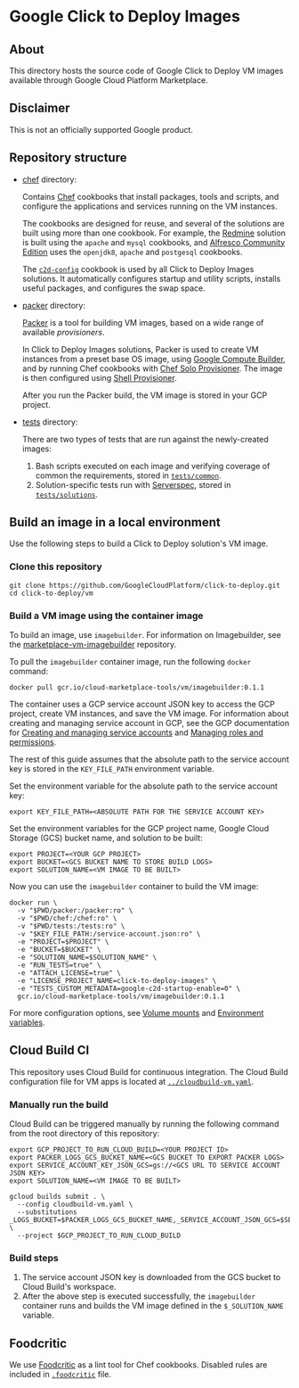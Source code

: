 # Google Click to Deploy Images

## About

This directory hosts the source code of Google Click to Deploy VM images available through Google Cloud Platform Marketplace.

## Disclaimer

This is not an officially supported Google product.

## Repository structure

*   [chef](chef) directory:

    Contains [Chef](https://www.chef.io/chef/) cookbooks that install
    packages, tools and scripts, and configure the applications and
    services running on the VM instances.

    The cookbooks are designed for reuse, and several
    of the solutions are built using more than one cookbook. For example, the
    [Redmine](https://console.cloud.google.com/marketplace/details/click-to-deploy-images/redmine)
    solution is built using the `apache` and `mysql` cookbooks, and
    [Alfresco Community Edition](https://console.cloud.google.com/marketplace/details/click-to-deploy-images/alfresco)
    uses the `openjdk8`, `apache` and `postgesql` cookbooks.

    The [`c2d-config`](chef/cookbooks/c2d-config) cookbook is
    used by all Click to Deploy Images solutions. It automatically
    configures startup and utility scripts, installs useful packages,
    and configures the swap space.

*   [packer](packer) directory:

    [Packer](https://www.packer.io/) is a tool for building VM images, based on
    a wide range of available _provisioners_.

    In Click to Deploy Images solutions, Packer is used to create VM
    instances from a preset base OS image, using
    [Google Compute Builder](https://www.packer.io/docs/builders/googlecompute.html),
    and by running Chef cookbooks with
    [Chef Solo Provisioner](https://www.packer.io/docs/provisioners/chef-solo.html).
    The image is then configured using
    [Shell Provisioner](https://www.packer.io/docs/provisioners/shell.html).

    After you run the Packer build, the VM image is stored in your GCP
    project.

*   [tests](tests) directory:

    There are two types of tests that are run against the newly-created images:

    1.  Bash scripts executed on each image and verifying coverage of common the
        requirements, stored in [`tests/common`](tests/common).
    1.  Solution-specific tests run with [Serverspec](https://serverspec.org),
        stored in [`tests/solutions`](tests/solutions).

## Build an image in a local environment

Use the following steps to build a Click to Deploy solution's VM image.

### Clone this repository

```
git clone https://github.com/GoogleCloudPlatform/click-to-deploy.git
cd click-to-deploy/vm
```

### Build a VM image using the container image

To build an image, use `imagebuilder`. For information on Imagebuilder,
see the [marketplace-vm-imagebuilder](https://github.com/GoogleCloudPlatform/marketplace-vm-imagebuilder)
repository.

To pull the `imagebuilder` container image, run the following `docker`
command:

```shell
docker pull gcr.io/cloud-marketplace-tools/vm/imagebuilder:0.1.1
```

The container uses a GCP service account JSON key to access the GCP project,
create VM instances, and save the VM image. For information
about creating and managing service account in GCP, see the GCP documentation
for
[Creating and managing service accounts](https://cloud.google.com/iam/docs/creating-managing-service-accounts)
and
[Managing roles and permissions](https://cloud.google.com/iam/docs/granting-changing-revoking-access).

The rest of this guide assumes that the absolute path to the
service account key is stored in the `KEY_FILE_PATH` environment variable.

Set the environment variable for the absolute path to the service account key:

```shell
export KEY_FILE_PATH=<ABSOLUTE PATH FOR THE SERVICE ACCOUNT KEY>
```

Set the environment variables for the GCP project name, Google Cloud Storage (GCS)
bucket name, and solution to be built:

```shell
export PROJECT=<YOUR GCP PROJECT>
export BUCKET=<GCS BUCKET NAME TO STORE BUILD LOGS>
export SOLUTION_NAME=<VM IMAGE TO BE BUILT>
```

Now you can use the `imagebuilder` container to build the VM image:

```shell
docker run \
  -v "$PWD/packer:/packer:ro" \
  -v "$PWD/chef:/chef:ro" \
  -v "$PWD/tests:/tests:ro" \
  -v "$KEY_FILE_PATH:/service-account.json:ro" \
  -e "PROJECT=$PROJECT" \
  -e "BUCKET=$BUCKET" \
  -e "SOLUTION_NAME=$SOLUTION_NAME" \
  -e "RUN_TESTS=true" \
  -e "ATTACH_LICENSE=true" \
  -e "LICENSE_PROJECT_NAME=click-to-deploy-images" \
  -e "TESTS_CUSTOM_METADATA=google-c2d-startup-enable=0" \
  gcr.io/cloud-marketplace-tools/vm/imagebuilder:0.1.1
```

For more configuration options, see
[Volume mounts](https://github.com/GoogleCloudPlatform/marketplace-vm-imagebuilder/blob/master/README.md#volume-mounts)
and
[Environment variables](https://github.com/GoogleCloudPlatform/marketplace-vm-imagebuilder/blob/master/README.md#environment-variables).

## Cloud Build CI

This repository uses Cloud Build for continuous integration. The Cloud Build
configuration file for VM apps is located at
[`../cloudbuild-vm.yaml`](../cloudbuild-vm.yaml).

### Manually run the build

Cloud Build can be triggered manually by running the following command from the
root directory of this repository:

```shell
export GCP_PROJECT_TO_RUN_CLOUD_BUILD=<YOUR PROJECT ID>
export PACKER_LOGS_GCS_BUCKET_NAME=<GCS BUCKET TO EXPORT PACKER LOGS>
export SERVICE_ACCOUNT_KEY_JSON_GCS=gs://<GCS URL TO SERVICE ACCOUNT JSON KEY>
export SOLUTION_NAME=<VM IMAGE TO BE BUILT>

gcloud builds submit . \
  --config cloudbuild-vm.yaml \
  --substitutions _LOGS_BUCKET=$PACKER_LOGS_GCS_BUCKET_NAME,_SERVICE_ACCOUNT_JSON_GCS=$SERVICE_ACCOUNT_KEY_JSON_GCS,_SOLUTION_NAME=$SOLUTION_NAME \
  --project $GCP_PROJECT_TO_RUN_CLOUD_BUILD
```

### Build steps

1.  The service account JSON key is downloaded from the GCS bucket to
    Cloud Build's workspace.
1.  After the above step is executed successfully, the `imagebuilder` container runs and builds
    the VM image defined in the `$_SOLUTION_NAME` variable.

## Foodcritic

We use [Foodcritic](http://www.foodcritic.io/) as a lint tool for Chef cookbooks. Disabled rules are included in [`.foodcritic`](chef/.foodcritic) file.
